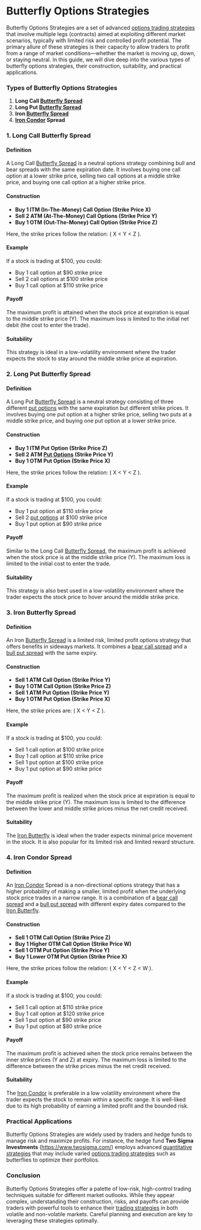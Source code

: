 # Butterfly Options Strategies

Butterfly Options Strategies are a set of advanced [options trading strategies](../o/options_trading_strategies.md) that involve multiple legs (contracts) aimed at exploiting different market scenarios, typically with limited risk and controlled profit potential. The primary allure of these strategies is their capacity to allow traders to profit from a range of market conditions—whether the market is moving up, down, or staying neutral. In this guide, we will dive deep into the various types of butterfly options strategies, their construction, suitability, and practical applications.

### Types of Butterfly Options Strategies

1. **Long Call [Butterfly Spread](../b/butterfly_spread.md)**
2. **Long Put [Butterfly Spread](../b/butterfly_spread.md)**
3. **Iron [Butterfly Spread](../b/butterfly_spread.md)**
4. **[Iron Condor](../i/iron_condor.md) Spread**

### 1. Long Call Butterfly Spread

#### Definition
A Long Call [Butterfly Spread](../b/butterfly_spread.md) is a neutral options strategy combining bull and bear spreads with the same expiration date. It involves buying one call option at a lower strike price, selling two call options at a middle strike price, and buying one call option at a higher strike price.

#### Construction
- **Buy 1 ITM (In-The-Money) Call Option (Strike Price X)**
- **Sell 2 ATM (At-The-Money) Call Options (Strike Price Y)**
- **Buy 1 OTM (Out-The-Money) Call Option (Strike Price Z)**

Here, the strike prices follow the relation: \( X < Y < Z \).

#### Example
If a stock is trading at $100, you could:
- Buy 1 call option at $90 strike price
- Sell 2 call options at $100 strike price
- Buy 1 call option at $110 strike price

#### Payoff
The maximum profit is attained when the stock price at expiration is equal to the middle strike price (Y). The maximum loss is limited to the initial net debit (the cost to enter the trade).

#### Suitability
This strategy is ideal in a low-volatility environment where the trader expects the stock to stay around the middle strike price at expiration. 

### 2. Long Put Butterfly Spread

#### Definition
A Long Put [Butterfly Spread](../b/butterfly_spread.md) is a neutral strategy consisting of three different [put options](../p/put_options.md) with the same expiration but different strike prices. It involves buying one put option at a higher strike price, selling two puts at a middle strike price, and buying one put option at a lower strike price.

#### Construction
- **Buy 1 ITM Put Option (Strike Price Z)**
- **Sell 2 ATM [Put Options](../p/put_options.md) (Strike Price Y)**
- **Buy 1 OTM Put Option (Strike Price X)**

Here, the strike prices follow the relation: \( X < Y < Z \).

#### Example
If a stock is trading at $100, you could:
- Buy 1 put option at $110 strike price
- Sell 2 [put options](../p/put_options.md) at $100 strike price
- Buy 1 put option at $90 strike price

#### Payoff
Similar to the Long Call [Butterfly Spread](../b/butterfly_spread.md), the maximum profit is achieved when the stock price is at the middle strike price (Y). The maximum loss is limited to the initial cost to enter the trade.

#### Suitability
This strategy is also best used in a low-volatility environment where the trader expects the stock price to hover around the middle strike price.

### 3. Iron Butterfly Spread

#### Definition
An Iron [Butterfly Spread](../b/butterfly_spread.md) is a limited risk, limited profit options strategy that offers benefits in sideways markets. It combines a [bear call spread](../b/bear_call_spread.md) and a [bull put spread](../b/bull_put_spread.md) with the same expiry.

#### Construction
- **Sell 1 ATM Call Option (Strike Price Y)**
- **Buy 1 OTM Call Option (Strike Price Z)**
- **Sell 1 ATM Put Option (Strike Price Y)**
- **Buy 1 OTM Put Option (Strike Price X)**

Here, the strike prices are: \( X < Y < Z \).

#### Example
If a stock is trading at $100, you could:
- Sell 1 call option at $100 strike price
- Buy 1 call option at $110 strike price
- Sell 1 put option at $100 strike price
- Buy 1 put option at $90 strike price

#### Payoff
The maximum profit is realized when the stock price at expiration is equal to the middle strike price (Y). The maximum loss is limited to the difference between the lower and middle strike prices minus the net credit received.

#### Suitability
The [Iron Butterfly](../i/iron_butterfly.md) is ideal when the trader expects minimal price movement in the stock. It is also popular for its limited risk and limited reward structure.

### 4. Iron Condor Spread

#### Definition
An [Iron Condor](../i/iron_condor.md) Spread is a non-directional options strategy that has a higher probability of making a smaller, limited profit when the underlying stock price trades in a narrow range. It is a combination of a [bear call spread](../b/bear_call_spread.md) and a [bull put spread](../b/bull_put_spread.md) with different expiry dates compared to the [Iron Butterfly](../i/iron_butterfly.md).

#### Construction
- **Sell 1 OTM Call Option (Strike Price Z)**
- **Buy 1 Higher OTM Call Option (Strike Price W)**
- **Sell 1 OTM Put Option (Strike Price Y)**
- **Buy 1 Lower OTM Put Option (Strike Price X)**

Here, the strike prices follow the relation: \( X < Y < Z < W \).

#### Example
If a stock is trading at $100, you could:
- Sell 1 call option at $110 strike price
- Buy 1 call option at $120 strike price
- Sell 1 put option at $90 strike price
- Buy 1 put option at $80 strike price

#### Payoff
The maximum profit is achieved when the stock price remains between the inner strike prices (Y and Z) at expiry. The maximum loss is limited to the difference between the strike prices minus the net credit received.

#### Suitability
The [Iron Condor](../i/iron_condor.md) is preferable in a low volatility environment where the trader expects the stock to remain within a specific range. It is well-liked due to its high probability of earning a limited profit and the bounded risk.

### Practical Applications

Butterfly Options Strategies are widely used by traders and hedge funds to manage risk and maximize profits. For instance, the hedge fund **Two Sigma Investments** (https://www.twosigma.com/) employs advanced [quantitative strategies](../q/quantitative_strategies_in_trading.md) that may include varied [options trading strategies](../o/options_trading_strategies.md) such as butterflies to optimize their portfolios.

### Conclusion
Butterfly Options Strategies offer a palette of low-risk, high-control trading techniques suitable for different market outlooks. While they appear complex, understanding their construction, risks, and payoffs can provide traders with powerful tools to enhance their [trading strategies](../t/trading_strategies.md) in both volatile and non-volatile markets. Careful planning and execution are key to leveraging these strategies optimally.